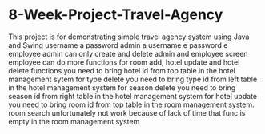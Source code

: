 ﻿# 8-Week-Project-Travel-Agency
This project is for demonstrating simple travel agency system using Java and Swing
username a  password admin  a  username e password e employee
admin can only create and delete admin and employee screen
employee can do more functions
for room add, hotel update and hotel delete functions you need to bring hotel id from top table in the hotel management sytem
for type delete you need to bring type id from left table in the hotel management system
for season delete you need to bring season id from right table in the hotel management system
for hotel update you need to bring room id from top table in the room  management system.
room search unfortunately not work because of lack of time that func is empty in the room management system



